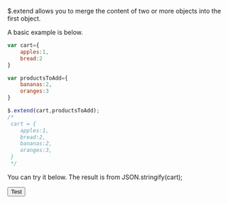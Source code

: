$.extend allows you to merge the content of two or more objects into the first object.

A basic example is below.

```js
var cart={
	apples:1,
	bread:2
}

var productsToAdd={
	bananas:2,
	oranges:3
}

$.extend(cart,productsToAdd);
/*
 cart = {
 	apples:1,
 	bread:2,
 	bananas:2,
 	oranges:3,
 }
 */
```

You can try it below.  The result is from JSON.stringify(cart);

<script>
function testExtend(){
	var cart={
		apples:1,
		bread:2
	}

	var productsToAdd={
		bananas:2,
		oranges:3
	}

	$.extend(cart,productsToAdd);
	alert(JSON.stringify(cart));
}
</script>

<input type="button" value="Test" onclick="testExtend()"/>